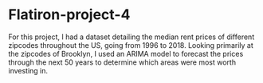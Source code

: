 # Flatiron-project-4
For this project, I had a dataset detailing the median rent prices of different zipcodes throughout the US, going from 1996 to 2018. Looking primarily at the zipcodes of Brooklyn, I used an ARIMA model to forecast the prices through the next 50 years to determine which areas were most worth investing in.

